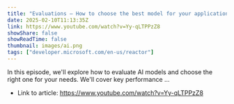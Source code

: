 ```yaml
---
title: "Evaluations – How to choose the best model for your applications needs"
date: 2025-02-10T11:13:35Z
link: https://www.youtube.com/watch?v=Yy-qLTPPzZ8
showShare: false
showReadTime: false
thumbnail: images/ai.png
tags: ["developer.microsoft.com/en-us/reactor"]
---
```

In this episode, we'll explore how to evaluate AI models and choose the right one for your needs. We'll cover key performance ...

- Link to article: https://www.youtube.com/watch?v=Yy-qLTPPzZ8